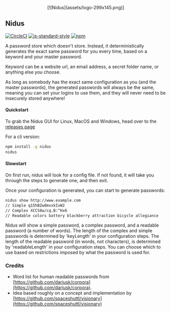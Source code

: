 <div style="text-align:center">
[![Nidus](assets/logo-299x145.png)]
</div>

## Nidus

[![CircleCI](https://circleci.com/gh/antony/nidus/tree/master.svg?style=shield)](https://circleci.com/gh/antony/nidus/tree/master) [![js-standard-style](https://img.shields.io/badge/code%20style-standard-green.svg)](https://github.com/feross/standard) [![npm](	https://img.shields.io/npm/v/nidus-core.svg)](https://npmjs.org/package/nidus-core)

A password store which doesn't store. Instead, it deterministically generates the exact same password for you every time, based on a keyword and your master password.

Keyword can be a website url, an email address, a secret folder name, or anything else you choose.

As long as somebody has the exact same configuration as you (and the master passwords), the generated passwords will always be the same, meaning you can set your logins to use them, and they will never need to be insecurely stored anywhere!

#### Quickstart

To grab the Nidus GUI for Linux, MacOS and Windows, head over to the [releases page](https://github.com/antony/nidus/releases)

For a cli version:

```bash
npm install -g nidus
nidus
```

#### Slowstart

On first run, nidus will look for a config file. If not found, it will take you through the steps to generate one,
and then exit.

Once your configuration is generated, you can start to generate passwords:

```
nidus show http://www.example.com
// Simple q15hBZw8mvxkIxW2
// Complex XCCS8w/cq.B:^Hx6
// Readable colors battery blackberry attraction bicycle allegiance
```

Nidus will show a simple password, a complex password, and a readable password (a number of words).
The length of the complex and simple passwords is determined by 'keyLength' in your configuration steps.
The length of the readable password (in words, not characters), is determined by 'readableLength' in your configuration steps.
You can choose which to use based on restrictions imposed by what the password is used for.

### Credits

* Word list for human readable passwords from [https://github.com/dariusk/corpora](https://github.com/dariusk/corpora).
* Idea based roughly on a concept and implementation by [https://github.com/spaceshuttl/visionary](https://github.com/spaceshuttl/visionary)
